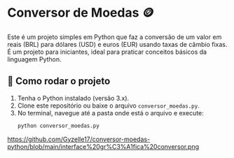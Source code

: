 # Conversor de Moedas 🪙

Este é um projeto simples em Python que faz a conversão de um valor em reais (BRL) para dólares (USD) e euros (EUR) usando taxas de câmbio fixas. É um projeto para iniciantes, ideal para praticar conceitos básicos da linguagem Python.

## 🚀 Como rodar o projeto

1. Tenha o Python instalado (versão 3.x).
2. Clone este repositório ou baixe o arquivo `conversor_moedas.py`.
3. No terminal, navegue até a pasta onde está o arquivo e execute:
   ```bash
   python conversor_moedas.py
https://github.com/Gyzelle17/conversor-moedas-python/blob/main/interface%20gr%C3%A1fica%20conversor.png
